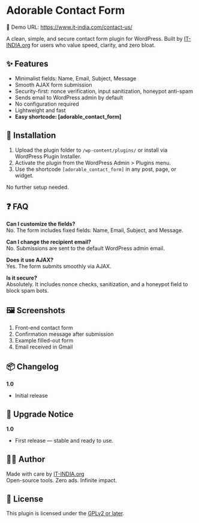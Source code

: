 # Adorable Contact Form

🚀 Demo URL: https://www.it-india.com/contact-us/

A clean, simple, and secure contact form plugin for WordPress. Built by [IT-INDIA.org](https://www.it-india.org) for users who value speed, clarity, and zero bloat.

## ✨ Features

- Minimalist fields: Name, Email, Subject, Message  
- Smooth AJAX form submission  
- Security-first: nonce verification, input sanitization, honeypot anti-spam  
- Sends email to WordPress admin by default  
- No configuration required  
- Lightweight and fast  
- **Easy shortcode: [adorable_contact_form]**

## 🚀 Installation

1. Upload the plugin folder to `/wp-content/plugins/` or install via WordPress Plugin Installer.  
2. Activate the plugin from the WordPress Admin > Plugins menu.  
3. Use the shortcode `[adorable_contact_form]` in any post, page, or widget.

No further setup needed.

## ❓ FAQ

**Can I customize the fields?**  
No. The form includes fixed fields: Name, Email, Subject, and Message.

**Can I change the recipient email?**  
No. Submissions are sent to the default WordPress admin email.

**Does it use AJAX?**  
Yes. The form submits smoothly via AJAX.

**Is it secure?**  
Absolutely. It includes nonce checks, sanitization, and a honeypot field to block spam bots.

## 🖼️ Screenshots

1. Front-end contact form  
2. Confirmation message after submission  
3. Example filled-out form  
4. Email received in Gmail

## 📦 Changelog

**1.0**  
- Initial release

## 📢 Upgrade Notice

**1.0**  
- First release — stable and ready to use.

## 🧑‍💻 Author

Made with care by [IT-INDIA.org](https://www.it-india.org)  
Open-source tools. Zero ads. Infinite impact.

## 📜 License

This plugin is licensed under the [GPLv2 or later](https://www.gnu.org/licenses/gpl-2.0.html).
